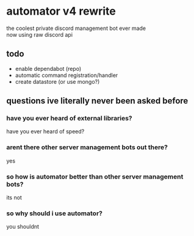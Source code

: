 # automator v4 rewrite
the coolest private discord management bot ever made \
now using raw discord api

## todo
* enable dependabot (repo)
* automatic command registration/handler
* create datastore (or use mongo?)

## questions ive literally never been asked before

### have you ever heard of external libraries?
have you ever heard of speed?

### arent there other server management bots out there?
yes

### so how is automator better than other server management bots?
its not

### so why should i use automator?
you shouldnt
